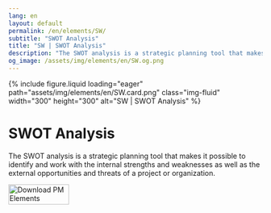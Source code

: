 ```yaml
---
lang: en
layout: default
permalink: /en/elements/SW/
subtitle: "SWOT Analysis"
title: "SW | SWOT Analysis"
description: "The SWOT analysis is a strategic planning tool that makes it possible to identify and work with the internal strengths and weaknesses as well as the external opportunities and threats of a project or organization."
og_image: /assets/img/elements/en/SW.og.png
---
```


{% include figure.liquid loading="eager" path="assets/img/elements/en/SW.card.png" class="img-fluid" width="300" height="300" alt="SW | SWOT Analysis" %}

# SWOT Analysis

The SWOT analysis is a strategic planning tool that makes it possible to identify and work with the internal strengths and weaknesses as well as the external opportunities and threats of a project or organization.

<a href="https://apps.apple.com/app/apple-store/id6738084498?pt=127441684&ct=website&mt=8">
  <img src="{{ "assets/img/en/appstore.png" | relative_url }}" width="120" height="40" alt="Download PM Elements">
</a>
